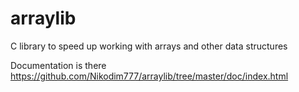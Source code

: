 # arraylib
 C library to speed up working with arrays and other data structures
 
 Documentation is there https://github.com/Nikodim777/arraylib/tree/master/doc/index.html
